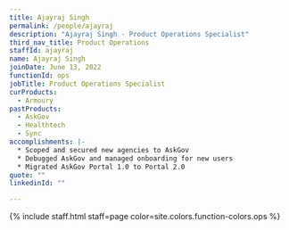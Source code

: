 ```yaml
---
title: Ajayraj Singh
permalink: /people/ajayraj
description: "Ajayraj Singh - Product Operations Specialist"
third_nav_title: Product Operations
staffId: ajayraj
name: Ajayraj Singh
joinDate: June 13, 2022
functionId: ops
jobTitle: Product Operations Specialist
curProducts:
  - Armoury
pastProducts:
  - AskGov
  - Healthtech
  - Sync
accomplishments: |-
  * Scoped and secured new agencies to AskGov
  * Debugged AskGov and managed onboarding for new users
  * Migrated AskGov Portal 1.0 to Portal 2.0
quote: ""
linkedinId: ""

---
```


{% include staff.html staff=page color=site.colors.function-colors.ops %}
